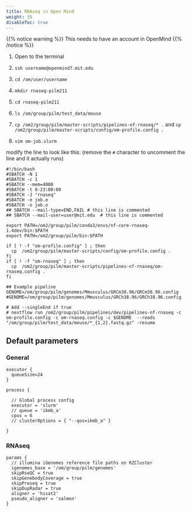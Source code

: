 ```yaml
---
title: RNAseq in Open Mind
weight: 35
disableToc: true
---
```


{{% notice warning %}}
This needs to have an account in OpenMind
{{% /notice %}}

1. Open to the terminal

2. `ssh username@openmind7.mit.edu`

3. `cd /om/user/username`

4. `mkdir rnaseq-pilm211`

6. `cd rnaseq-pilm211`

7. `ls /om/group/pilm/test_data/mouse`

8. `cp /om2/group/pilm/master-scripts/pipelines-nf-rnaseq/* .` and `cp /om2/group/pilm/master-scripts/config/om-profile.config .`

9. `vim om-job.slurm`

modify the line to look like this: (remove the `#` character to uncomment the line and it actually runs)

```
#!/bin/bash
#SBATCH -N 1
#SBATCH -c 1
#SBATCH --mem=4000
#SBATCH -t 0-23:00:00
#SBATCH -J "rnaseq"
#SBATCH -e job.e
#SBATCH -o job.o
## SBATCH --mail-type=END,FAIL # this line is commented
## SBATCH --mail-user=user@mit.edu  # this line is commented

export PATH=/om2/group/pilm/conda3/envs/nf-core-rnaseq-1.4dev/bin:$PATH
export PATH=/om2/group/pilm/bin:$PATH

if [ ! -f "om-profile.config" ] ; then
  cp  /om2/group/pilm/master-scripts/config/om-profile.config .
fi
if [ ! -f "om-rnaseq" ] ; then
  cp  /om2/group/pilm/master-scripts/pipelines-nf-rnaseq/om-rnaseq.config .
fi

## Example pipeline
GENOME=/om/group/pilm/genomes/Mmusculus/GRCm38.96/GRCm38.96.config
#GENOME=/om/group/pilm/genomes/Mmusculus/GRCh38.96/GRCh38.96.config

# Add --singleEnd if true
# nextflow run /om2/group/pilm/pipelines/dev/pipelines-nf-rnaseq -c om-profile.config -c om-rnaseq.config -c $GENOME  --reads "/om/group/pilm/test_data/mouse/*_{1,2}.fastq.gz" -resume
```

## Default parameters

### General

```
executor {
  queueSize=24
}

process {

  // Global process config
  executor = 'slurm'
  // queue = 'ikmb_a'
  cpus = 6
  // clusterOptions = { "--qos=ikmb_a" }

}
```

### RNAseq

```
params {
  // illumina iGenomes reference file paths on RZCluster
  igenomes_base = '/om/group/pilm/genomes'
  skipRseQC = true
  skipGenebodyCoverage = true
  skipPreseq = true
  skipDupRadar = true
  aligner = 'hisat2'
  pseudo_aligner = 'salmon'
}
```

